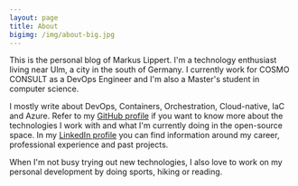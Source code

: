 ```yaml
---
layout: page
title: About
bigimg: /img/about-big.jpg
---
```


This is the personal blog of Markus Lippert. I'm a technology enthusiast living near Ulm, a city in the south of Germany. I currently work for COSMO CONSULT as a DevOps Engineer and I'm also a Master's student in computer science.

I mostly write about DevOps, Containers, Orchestration, Cloud-native, IaC and Azure. Refer to my [GitHub profile](https://github.com/lippertmarkus) if you want to know more about the technologies I work with and what I'm currently doing in the open-source space. In my [LinkedIn profile](https://www.linkedin.com/in/lippertmarkus/) you can find information around my career, professional experience and past projects.

When I'm not busy trying out new technologies, I also love to work on my personal development by doing sports, hiking or reading.
